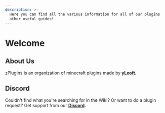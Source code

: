 ```yaml
---
description: >-
  Here you can find all the various information for all of our plugins and some
  other useful guides!
---
```


# Welcome

## About Us

zPlugins is an organization of minecraft plugins made by [**yLeoft**](https://github.com/yL3oft)**.**

## Discord

Couldn't find what you're searching for in the Wiki? Or want to do a plugin request? Get support from our [**Discord**](https://discord.gg/yCdhVDgn4K)**.**
